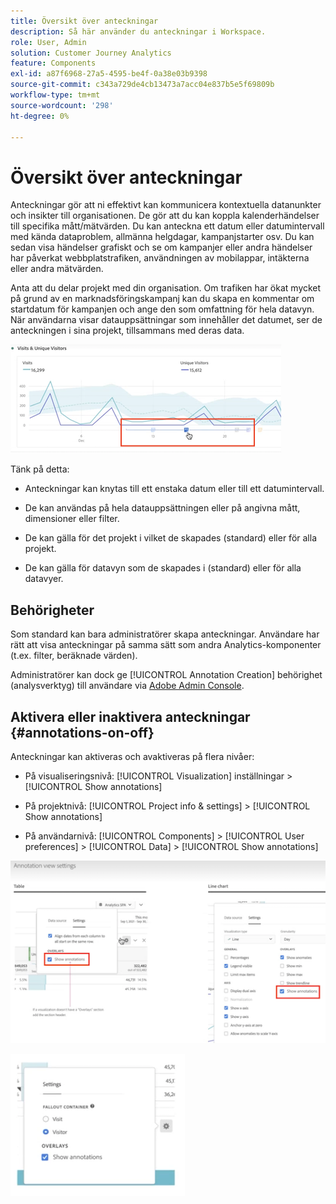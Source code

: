 ```yaml
---
title: Översikt över anteckningar
description: Så här använder du anteckningar i Workspace.
role: User, Admin
solution: Customer Journey Analytics
feature: Components
exl-id: a87f6968-27a5-4595-be4f-0a38e03b9398
source-git-commit: c343a729de4cb13473a7acc04e837b5e5f69809b
workflow-type: tm+mt
source-wordcount: '298'
ht-degree: 0%

---
```


# Översikt över anteckningar

Anteckningar gör att ni effektivt kan kommunicera kontextuella datanunkter och insikter till organisationen. De gör att du kan koppla kalenderhändelser till specifika mått/mätvärden. Du kan anteckna ett datum eller datumintervall med kända dataproblem, allmänna helgdagar, kampanjstarter osv. Du kan sedan visa händelser grafiskt och se om kampanjer eller andra händelser har påverkat webbplatstrafiken, användningen av mobilappar, intäkterna eller andra mätvärden.

Anta att du delar projekt med din organisation. Om trafiken har ökat mycket på grund av en marknadsföringskampanj kan du skapa en kommentar om startdatum för kampanjen och ange den som omfattning för hela datavyn. När användarna visar datauppsättningar som innehåller det datumet, ser de anteckningen i sina projekt, tillsammans med deras data.

![Linjediagram med anteckning markerad.](assets/multi-day.png)

Tänk på detta:

* Anteckningar kan knytas till ett enstaka datum eller till ett datumintervall.

* De kan användas på hela datauppsättningen eller på angivna mått, dimensioner eller filter.

* De kan gälla för det projekt i vilket de skapades (standard) eller för alla projekt.

* De kan gälla för datavyn som de skapades i (standard) eller för alla datavyer.

## Behörigheter

Som standard kan bara administratörer skapa anteckningar. Användare har rätt att visa anteckningar på samma sätt som andra Analytics-komponenter (t.ex. filter, beräknade värden).

Administratörer kan dock ge [!UICONTROL Annotation Creation] behörighet (analysverktyg) till användare via [Adobe Admin Console](https://experienceleague.adobe.com/docs/analytics/admin/admin-console/permissions/analytics-tools.html).

## Aktivera eller inaktivera anteckningar {#annotations-on-off}

Anteckningar kan aktiveras och avaktiveras på flera nivåer:

* På visualiseringsnivå: [!UICONTROL Visualization] inställningar > [!UICONTROL Show annotations]

* På projektnivå: [!UICONTROL Project info & settings] > [!UICONTROL Show annotations]

* På användarnivå: [!UICONTROL Components] > [!UICONTROL User preferences] > [!UICONTROL Data] > [!UICONTROL Show annotations]

![Dialogrutan Visualiseringsinställningar med Visa anteckningar markerat](assets/show-ann.png)

![Användarinställningar markerar Visa anteckningar.](assets/show-ann2.png)
